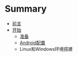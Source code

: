 # Summary

* [前言](README.md)
* [开始](incipit.md)
   * [准备](chapter1/getting_started.md)
   * [Android配置](chapter1/android_setup.md)
   * Linux和Windows环境搭建

